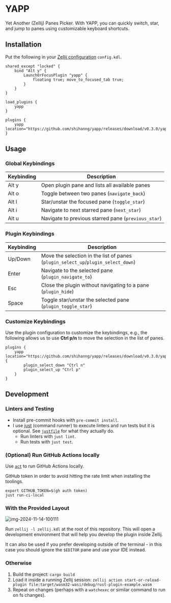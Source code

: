 # YAPP

Yet Another (Zellij) Panes Picker.
With YAPP, you can quickly switch, star, and jump to panes
using customizable keyboard shortcuts.

## Installation

Put the following in your
[Zellij configuration](https://zellij.dev/documentation/configuration.html)
`config.kdl`.

```kdl
shared_except "locked" {
    bind "Alt y" {
        LaunchOrFocusPlugin "yapp" {
            floating true; move_to_focused_tab true;
        }
    }
}

load_plugins {
    yapp
}

plugins {
    yapp location="https://github.com/shihanng/yapp/releases/download/v0.3.0/yapp.wasm"
}
```

## Usage

### Global Keybindings

| Keybinding | Description                                         |
| ---------- | --------------------------------------------------- |
| Alt y      | Open plugin pane and lists all available panes      |
| Alt o      | Toggle between two panes (`navigate_back`)          |
| Alt l      | Star/unstar the focused pane (`toggle_star`)        |
| Alt i      | Navigate to next starred pane (`next_star`)         |
| Alt u      | Navigate to previous starred pane (`previous_star`) |

<!-- markdownlint-disable MD013 -->

### Plugin Keybindings

| Keybinding | Description                                                                       |
| ---------- | --------------------------------------------------------------------------------- |
| Up/Down    | Move the selection in the list of panes (`plugin_select_up`/`plugin_select_down`) |
| Enter      | Navigate to the selected pane (`plugin_navigate_to`)                              |
| Esc        | Close the plugin without navigating to a pane (`plugin_hide`)                     |
| Space      | Toggle star/unstar the selected pane (`plugin_toggle_star`)                       |

### Customize Keybindings

Use the plugin configuration to customize the keybindings, e.g.,
the following allows us to use **Ctrl p/n** to move the selection
in the list of panes.

```kdl
plugins {
    yapp location="https://github.com/shihanng/yapp/releases/download/v0.3.0/yapp.wasm" {
        plugin_select_down "Ctrl n"
        plugin_select_up "Ctrl p"
    }
}
```

<!-- markdownlint-enable MD013 -->

## Development

### Linters and Testing

- Install pre-commit hooks with `pre-commit install`.
- I use [just](https://just.systems/) (command runner) to execute linters
  and run tests but it is optional. See [`justfile`](./justfile) for
  what they actually do.
  - Run linters with `just lint`.
  - Run tests with `just test`.

### (Optional) Run GitHub Actions locally

Use [`act`](https://github.com/nektos/act) to run GitHub Actions locally.

GitHub token in order to avoid hitting the rate limit
when installing the toolings.

```shell
export GITHUB_TOKEN=$(gh auth token)
just run-ci-local
```

### With the Provided Layout

![img-2024-11-14-100111](https://github.com/user-attachments/assets/e3bae15c-1f94-4d4a-acea-a036f8afdf67)

Run `zellij -l zellij.kdl` at the root of this repository.
This will open a development environment that
will help you develop the plugin inside Zellij.

It can also be used if you prefer developing outside
of the terminal - in this case you should
ignore the `$EDITOR` pane and use your IDE instead.

### Otherwise

1. Build the project: `cargo build`
2. Load it inside a running Zellij session:
   `zellij action start-or-reload-plugin file:target/wasm32-wasi/debug/rust-plugin-example.wasm`
3. Repeat on changes (perhaps with a `watchexec` or
   similar command to run on fs changes).
